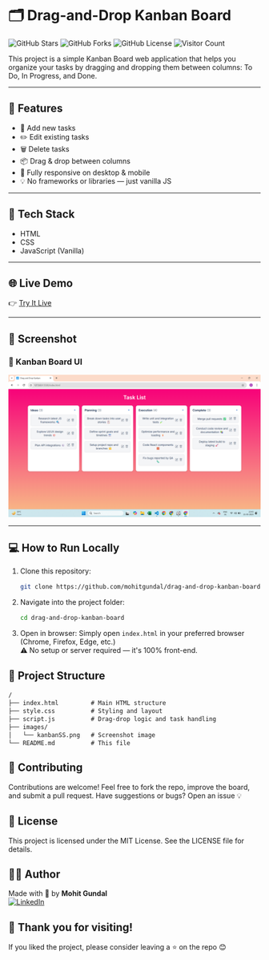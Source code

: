 # 🗂️ Drag-and-Drop Kanban Board

![GitHub Stars](https://img.shields.io/github/stars/mohitgundal/drag-and-drop-kanban-board?style=social)
![GitHub Forks](https://img.shields.io/github/forks/mohitgundal/drag-and-drop-kanban-board?style=social)
![GitHub License](https://img.shields.io/github/license/mohitgundal/drag-and-drop-kanban-board)
![Visitor Count](https://komarev.com/ghpvc/?username=mohitgundal&label=Repo+Views&color=blue)

This project is a simple Kanban Board web application that helps you organize your tasks by dragging and dropping them between columns: To Do, In Progress, and Done.

---

## 🚀 Features

- 📝 Add new tasks
- ✏️ Edit existing tasks
- 🗑️ Delete tasks
- 📦 Drag & drop between columns 
- 📱 Fully responsive on desktop & mobile 
- 💡 No frameworks or libraries — just vanilla JS

---

## 🧰 Tech Stack

- HTML
- CSS
- JavaScript (Vanilla)

---

## 🌐 Live Demo

👉 [Try It Live](https://mohitgundal.github.io/drag-and-drop-kanban-board/)  

---

## 📸 Screenshot

### 🧱 Kanban Board UI
![Kanban Board Screenshot](./images/kanbanSS.png)  

---

## 💻 How to Run Locally

1. Clone this repository:

   ```bash
   git clone https://github.com/mohitgundal/drag-and-drop-kanban-board.git
   ```

2. Navigate into the project folder:

   ```bash
   cd drag-and-drop-kanban-board
   ```

3. Open in browser:
    Simply open `index.html` in your preferred browser (Chrome, Firefox, Edge, etc.)  
   ⚠️ No setup or server required — it's 100% front-end.




## 📁 Project Structure
   ```plaintext
/
├── index.html         # Main HTML structure
├── style.css          # Styling and layout
├── script.js          # Drag-drop logic and task handling
├── images/
│   └── kanbanSS.png   # Screenshot image
└── README.md          # This file
```



## 🤝 Contributing
Contributions are welcome!
Feel free to fork the repo, improve the board, and submit a pull request.
Have suggestions or bugs? Open an issue 💡



## 📜 License
This project is licensed under the MIT License. See the LICENSE file for details.



## 🙋‍♂️ Author
Made with 💙 by **Mohit Gundal**  
[![LinkedIn](https://img.shields.io/badge/Connect-Mohit%20on%20LinkedIn-blue?logo=linkedin&logoColor=white)](https://www.linkedin.com/in/mohitbuilds/)



## 🙏 Thank you for visiting!
If you liked the project, please consider leaving a ⭐ on the repo 😊

